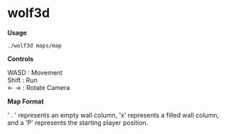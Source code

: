 # wolf3d

**Usage**

```
./wolf3d maps/map
```

**Controls**

WASD  : Movement  
Shift : Run  
 ← →  : Rotate Camera

**Map Format**

' . ' represents an empty wall column, 'x' represents a filled wall column, and a 'P' represents the starting player position.
